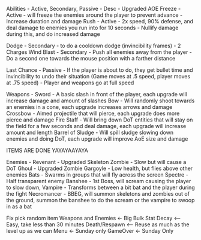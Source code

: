 Abilities - Active, Secondary, Passive - Desc - Upgraded
AOE Freeze - Active - will freeze the enemies around the player to prevent advance - Increase duration and damage
Rush - Active - 2x speed, 90% defense, and deal damage to enemies you run into for 10 seconds - Nullify damage during this, and do increased damage

Dodge - Secondary - to do a cooldown dodge (invincibility frames) - 2 Charges
Wind Blast - Secondary - Push all enemies away from the player - Do a second one towards the mouse position with a farther distance

Last Chance - Passive - If the player is about to do, they get bullet time and invincibility to undo their situation (Game moves at .5 speed, player moves at .75 speed)  - Player and weapons go at full speed 



Weapons -
Sword - A basic slash in front of the player, each upgrade will increase damage and amount of slashes
Bow - Will randomly shoot towards an enemies in a cone, each upgrade increases arrows and damage
Crossbow - Aimed projectile that will pierce, each upgrade does more pierce and damage
Fire Staff - Will bring down DoT entities that will stay on the field for a few seconds and deal damage, each upgrade will increase amount and length
Barrel of Sludge - Will spill sludge slowing down enemies and doing DoT, each upgrade will improve AoE size and damage

ITEMS ARE DONE YAYAYAAYAYA

Enemies - 
Revenant - Upgraded Skeleton
Zombie - Slow but will cause a DoT
Ghoul - Upgraded Zombie
Gargoyle - Low health, but flies above other enemies
Bats - Swarms in groups that will fly across the screen
Spectre - Half transparent enemy
Banshee - 1st Boss, will scream causing the player to slow down, 
Vampire - Transforms between a bit bat and the player during the fight
Necromancer - BBEG, will summon skeletons and zombies out of the ground, summon the banshee to do the scream or the vampire to swoop in as a bat

Fix pick random item
Weapons and Enemies <- Big Bulk
Stat Decay <-- Easy, take less than 30 minutes
Death/Respawn <-- Reuse as much as the level up as we can
Menu <- Sunday only
GameOver <- Sunday Only